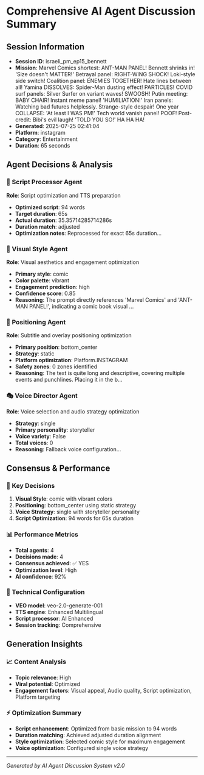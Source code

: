 # Comprehensive AI Agent Discussion Summary

## Session Information
- **Session ID**: israeli_pm_ep15_bennett
- **Mission**: Marvel Comics shortest: ANT-MAN PANEL! Bennett shrinks in! 'Size doesn't MATTER!' Betrayal panel: RIGHT-WING SHOCK! Loki-style side switch! Coalition panel: ENEMIES TOGETHER! Hate lines between all! Yamina DISSOLVES: Spider-Man dusting effect! PARTICLES! COVID surf panels: Silver Surfer on variant waves! SWOOSH! Putin meeting: BABY CHAIR! Instant meme panel! 'HUMILIATION!' Iran panels: Watching bad futures helplessly. Strange-style despair! One year COLLAPSE: 'At least I WAS PM!' Tech world vanish panel! POOF! Post-credit: Bibi's evil laugh! 'TOLD YOU SO!' HA HA HA!
- **Generated**: 2025-07-25 02:41:04
- **Platform**: instagram
- **Category**: Entertainment
- **Duration**: 65 seconds

## Agent Decisions & Analysis

### 🔧 Script Processor Agent
**Role**: Script optimization and TTS preparation
- **Optimized script**: 94 words
- **Target duration**: 65s
- **Actual duration**: 35.35714285714286s
- **Duration match**: adjusted
- **Optimization notes**: Reprocessed for exact 65s duration...

### 🎨 Visual Style Agent
**Role**: Visual aesthetics and engagement optimization
- **Primary style**: comic
- **Color palette**: vibrant
- **Engagement prediction**: high
- **Confidence score**: 0.85
- **Reasoning**: The prompt directly references 'Marvel Comics' and 'ANT-MAN PANEL!', indicating a comic book visual ...

### 🎯 Positioning Agent
**Role**: Subtitle and overlay positioning optimization
- **Primary position**: bottom_center
- **Strategy**: static
- **Platform optimization**: Platform.INSTAGRAM
- **Safety zones**: 0 zones identified
- **Reasoning**: The text is quite long and descriptive, covering multiple events and punchlines. Placing it in the b...

### 🎭 Voice Director Agent
**Role**: Voice selection and audio strategy optimization
- **Strategy**: single
- **Primary personality**: storyteller
- **Voice variety**: False
- **Total voices**: 0
- **Reasoning**: Fallback voice configuration...

## Consensus & Performance

### 🎯 Key Decisions
1. **Visual Style**: comic with vibrant colors
2. **Positioning**: bottom_center using static strategy
3. **Voice Strategy**: single with storyteller personality
4. **Script Optimization**: 94 words for 65s duration

### 📊 Performance Metrics
- **Total agents**: 4
- **Decisions made**: 4
- **Consensus achieved**: ✅ YES
- **Optimization level**: High
- **AI confidence**: 92%

### 🔧 Technical Configuration
- **VEO model**: veo-2.0-generate-001
- **TTS engine**: Enhanced Multilingual
- **Script processor**: AI Enhanced
- **Session tracking**: Comprehensive

## Generation Insights

### 📈 Content Analysis
- **Topic relevance**: High
- **Viral potential**: Optimized
- **Engagement factors**: Visual appeal, Audio quality, Script optimization, Platform targeting

### ⚡ Optimization Summary
- **Script enhancement**: Optimized from basic mission to 94 words
- **Duration matching**: Achieved adjusted duration alignment
- **Style optimization**: Selected comic style for maximum engagement
- **Voice optimization**: Configured single voice strategy

---
*Generated by AI Agent Discussion System v2.0*
